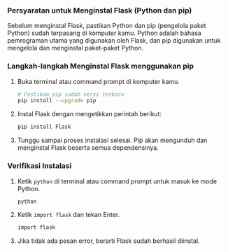 <div class="space-y-3">
  <h3 class="text-lg leading-snug dark:text-zinc-300"><strong>Persyaratan untuk Menginstal Flask (Python dan pip)</strong></h3>
  <p>
    Sebelum menginstal Flask, pastikan Python dan pip (pengelola paket Python) sudah terpasang di komputer kamu. Python adalah bahasa pemrograman utama yang digunakan oleh Flask, dan pip digunakan untuk mengelola dan menginstal paket-paket Python.
  </p>
</div>

<div class="space-y-3">
  <h3 class="text-lg leading-snug dark:text-zinc-300"><strong>Langkah-langkah Menginstal Flask menggunakan pip</strong></h3>
  <ol className="list-decimal space-y-3 pb-2 pl-10">
  <li>
    <p>Buka terminal atau command prompt di komputer kamu.</p>
    
```bash
# Pastikan pip sudah versi terbaru
pip install --upgrade pip
```
  </li>

  <li>
    <p>Instal Flask dengan mengetikkan perintah berikut:</p>

```bash
pip install Flask
```

  </li>
  <li>
    <p>Tunggu sampai proses instalasi selesai. Pip akan mengunduh dan menginstal Flask beserta semua dependensinya.</p>
  </li>
  </ol>
</div>

<div class="space-y-3">
  <h3 class="text-lg leading-snug dark:text-zinc-300"><strong>Verifikasi Instalasi</strong></h3>
  <ol className="list-decimal space-y-3 pb-2 pl-10">
  <li>
    <p>Ketik <code>python</code> di terminal atau command prompt untuk masuk ke mode Python.</p>
    
```bash
python
```
  </li>

  <li>
    <p>Ketik <code>import flask</code> dan tekan Enter.</p>

```bash
import flask
```

  </li>
  <li>
    <p>Jika tidak ada pesan error, berarti Flask sudah berhasil diinstal.</p>
  </li>
  </ol>
</div>
